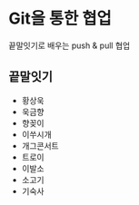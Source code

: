 # Git을 통한 협업
끝말잇기로 배우는 push & pull 협업

## 끝말잇기
- 황상욱
- 욱금향
- 향꽂이
- 이쑤시개 
- 개그콘서트
- 트로이
- 이발소
- 소고기
- 기숙사
